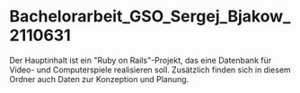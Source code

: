 Bachelorarbeit_GSO_Sergej_Bjakow_2110631
========================================

Der Hauptinhalt ist ein "Ruby on Rails"-Projekt, das eine Datenbank für Video- und Computerspiele realisieren soll. Zusätzlich finden sich in diesem Ordner auch Daten zur Konzeption und Planung.